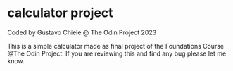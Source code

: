 # calculator project
Coded by Gustavo Chiele
@ The Odin Project 2023

This is a simple calculator made as final project of the Foundations Course @The Odin Project.
If you are reviewing this and find any bug please let me know. 